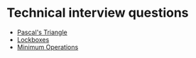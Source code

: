 # Technical interview questions
* [Pascal's Triangle](./0x00-pascal_triangle)
* [Lockboxes](./0x01-lockboxes/)
* [Minimum Operations](./0x02-minimum_operations/)
